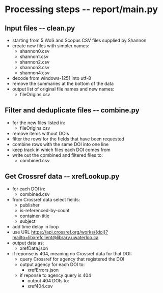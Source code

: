 # Processing steps -- report/main.py

## Input files -- clean.py
* starting from 5 WoS and Scopus CSV files supplied by Shannon
* create new files with simpler names:
    * shannon0.csv
    * shannon1.csv
    * shannon2.csv
    * shannon3.csv
    * shannon4.csv
* decode from windows-1251 into utf-8
* remove the summaries at the bottom of the data
* output list of original file names and new names:
    * fileOrigins.csv

## Filter and deduplicate files -- combine.py
* for the new files listed in:
    * fileOrigins.csv
* remove items without DOIs
* filter the rows for the fields that have been requested
* combine rows with the same DOI into one line
* keep track in which files each DOI comes from
* write out the combined and filtered files to:
    * combined.csv

## Get Crossref data -- xrefLookup.py
* for each DOI in:
    * combined.csv
* from Crossref data select fields:
    * publisher
    * is-referenced-by-count
    * container-title
    * subject
* add time delay in loop
* use URL https://api.crossref.org/works/{doi}?mailto=libxrefclient@library.uwaterloo.ca
* output data as:
    * xrefData.json
* if reponse is 404, meaning no Crossref data for that DOI:
    * query Crossref for agency that registered the DOI
    * output agency for each DOI to:
        * xrefErrors.json
    * if reponse to agency query is 404
        * output 404 DOIs to:
	    * xref404.csv
    
